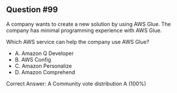 ## Question #99

A company wants to create a new solution by using AWS Glue. The company has minimal programming experience with AWS Glue.

Which AWS service can help the company use AWS Glue?

- A. Amazon Q Developer
- B. AWS Config
- C. Amazon Personalize
- D. Amazon Comprehend 

Correct Answer: 
A Community vote distribution A (100%)